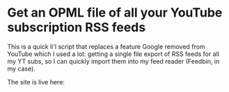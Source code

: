 # Get an OPML file of all your YouTube subscription RSS feeds

This is a quick li'l script that replaces a feature Google removed from YouTube which I used a lot: getting a single file export of RSS feeds for all my YT subs, so I can quickly import them into my feed reader (Feedbin, in my case).

The site is live here:
